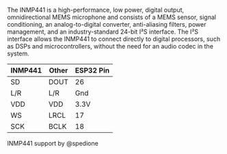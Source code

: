 The INMP441 is a high-performance, low power, digital output, omnidirectional MEMS microphone and consists of a MEMS sensor, signal conditioning, an analog-to-digital converter, anti-aliasing filters, power management, and an industry-standard 24-bit I²S interface. The I²S interface allows the INMP441 to connect directly to digital processors, such as DSPs and microcontrollers, without the need for an audio codec in the system.


| INMP441 | Other | ESP32 Pin
| ---- | ---- | ----
| SD | DOUT | 26
| L/R | L/R | Gnd
| VDD | VDD | 3.3V
| WS | LRCL | 17
| SCK | BCLK | 18


INMP441 support by @spedione